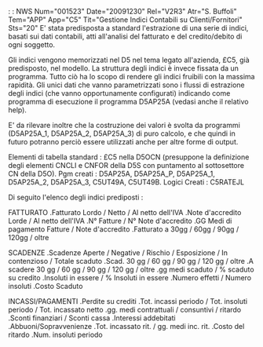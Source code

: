  :  : NWS Num="001523" Date="20091230" Rel="V2R3" Atr="S. Buffoli" Tem="APP" App="C5" Tit="Gestione Indici Contabili su Clienti/Fornitori" Sts="20"
E' stata predisposta a standard l'estrazione di una serie di indici, basati sui dati contabili, atti all'analisi del fatturato e del credito/debito di ogni soggetto.

Gli indici vengono memorizzati nel D5 nel tema legato all'azienda, £C5, già predisposto, nel modello. La struttura degli indici è invece fissata da un programma. Tutto ciò ha lo scopo di rendere gli indici fruibili con la massima rapidità.
Gli unici dati che vanno parametrizzati sono i flussi di estrazione degli indici (che vanno opportunamente configurati) indicando come programma di esecuzione il programma D5AP25A (vedasi anche il relativo help).

E' da rilevare inoltre che la costruzione dei valori è svolta da programmi (D5AP25A_1, D5AP25A_2, D5AP25A_3) di puro calcolo, e che quindi in futuro potranno perciò essere utilizzati anche per altre
forme di output.


Elementi di tabella standard :  £C5 nella D5OCN (presuppone la definizione degli elementi CNCLI e CNFOR della D5S con puntamento al sottosettore CN della D5O).
Pgm creati :  D5AP25A, D5AP25A_P, D5AP25A_1, D5AP25A_2, D5AP25A_3, C5UT49A, C5UT49B.
Logici Creati :  C5RATEJL

Di seguito l'elenco degli indici prediposti : 

FATTURATO
.Fatturato Lordo / Netto / Al netto dell'IVA
.Note d'accredito Lorde / Al netto dell'IVA
.N° Fatture / N° Note d'accredito
.GG Medi di pagamento Fatture / Note d'accredito
.Fatturato a 30gg / 60gg / 90gg / 120gg / oltre

SCADENZE
.Scadenze Aperte / Negative / Rischio / Esposizione / In contenzioso / Totale scaduto .Scad. 30 gg / 60 gg / 90 gg / 120 gg / oltre
.A  scadere  30 gg / 60 gg / 90 gg / 120 gg / oltre
.gg medi scaduto / % scaduto su credito
.Insoluti in essere / % Insoluti in essere
.Numero effetti / Numero insoluti
.Costo Scaduto

INCASSI/PAGAMENTI
.Perdite su crediti
.Tot. incassi periodo / Tot. insoluti periodo / Tot. incassato netto
.gg. medi contrattuali / consuntivi / ritardo
.Sconti finanziari / Sconti cassa
.Interessi addebitati
.Abbuoni/Sopravvenienze
.Tot. incassato rit. / gg. medi inc. rit.
.Costo del ritardo
.Num. insoluti periodo

